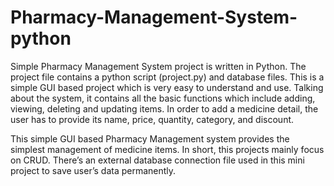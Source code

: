 # Pharmacy-Management-System-python

Simple Pharmacy Management System project is written in Python. The project file contains a python script (project.py) and database files. 
This is a simple GUI based project which is very easy to understand and use. 
Talking about the system, it contains all the basic functions which include adding, viewing, deleting and updating items. 
In order to add a medicine detail, the user has to provide its name, price, quantity, category, and discount.

This simple GUI based Pharmacy Management system provides the simplest management of medicine items. In short, this projects mainly focus on CRUD. 
There’s an external database connection file used in this mini project to save user’s data permanently.
